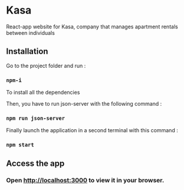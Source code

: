 # Kasa

React-app website for Kasa, company that manages apartment rentals between individuals

## Installation

Go to the project folder and run :

### `npm-i`

To install all the dependencies

Then, you have to run json-server with the following command :

### `npm run json-server`

Finally launch the application in a second terminal with this command :

### `npm start`

## Access the app

### Open [http://localhost:3000](http://localhost:3000) to view it in your browser.
